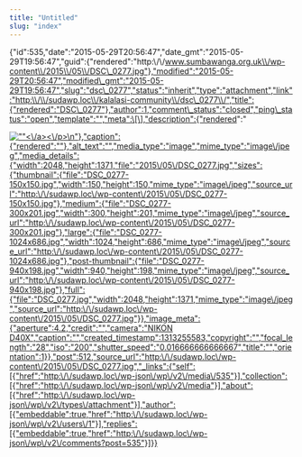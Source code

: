 ```yaml
---
title: "Untitled"
slug: "index"
---
```


{"id":535,"date":"2015-05-29T20:56:47","date\_gmt":"2015-05-29T19:56:47","guid":{"rendered":"http:\\/\\/www.sumbawanga.org.uk\\/wp-content\\/2015\\/05\\/DSC\_0277.jpg"},"modified":"2015-05-29T20:56:47","modified\_gmt":"2015-05-29T19:56:47","slug":"dsc\_0277","status":"inherit","type":"attachment","link":"http:\\/\\/sudawp.loc\\/kalalasi-community\\/dsc\_0277\\/","title":{"rendered":"DSC\_0277"},"author":1,"comment\_status":"closed","ping\_status":"open","template":"","meta":\[\],"description":{"rendered":"

[![\"\"](\"http:\/\/sudawp.loc\/wp-content\/2015\/05\/DSC_0277-300x201.jpg\")<\\/a><\\/p>\\n"},"caption":{"rendered":""},"alt\_text":"","media\_type":"image","mime\_type":"image\\/jpeg","media\_details":{"width":2048,"height":1371,"file":"2015\\/05\\/DSC\_0277.jpg","sizes":{"thumbnail":{"file":"DSC\_0277-150x150.jpg","width":150,"height":150,"mime\_type":"image\\/jpeg","source\_url":"http:\\/\\/sudawp.loc\\/wp-content\\/2015\\/05\\/DSC\_0277-150x150.jpg"},"medium":{"file":"DSC\_0277-300x201.jpg","width":300,"height":201,"mime\_type":"image\\/jpeg","source\_url":"http:\\/\\/sudawp.loc\\/wp-content\\/2015\\/05\\/DSC\_0277-300x201.jpg"},"large":{"file":"DSC\_0277-1024x686.jpg","width":1024,"height":686,"mime\_type":"image\\/jpeg","source\_url":"http:\\/\\/sudawp.loc\\/wp-content\\/2015\\/05\\/DSC\_0277-1024x686.jpg"},"post-thumbnail":{"file":"DSC\_0277-940x198.jpg","width":940,"height":198,"mime\_type":"image\\/jpeg","source\_url":"http:\\/\\/sudawp.loc\\/wp-content\\/2015\\/05\\/DSC\_0277-940x198.jpg"},"full":{"file":"DSC\_0277.jpg","width":2048,"height":1371,"mime\_type":"image\\/jpeg","source\_url":"http:\\/\\/sudawp.loc\\/wp-content\\/2015\\/05\\/DSC\_0277.jpg"}},"image\_meta":{"aperture":4.2,"credit":"","camera":"NIKON D40X","caption":"","created\_timestamp":1313255583,"copyright":"","focal\_length":"28","iso":"200","shutter\_speed":"0.016666666666667","title":"","orientation":1}},"post":512,"source\_url":"http:\\/\\/sudawp.loc\\/wp-content\\/2015\\/05\\/DSC\_0277.jpg","\_links":{"self":\[{"href":"http:\\/\\/sudawp.loc\\/wp-json\\/wp\\/v2\\/media\\/535"}\],"collection":\[{"href":"http:\\/\\/sudawp.loc\\/wp-json\\/wp\\/v2\\/media"}\],"about":\[{"href":"http:\\/\\/sudawp.loc\\/wp-json\\/wp\\/v2\\/types\\/attachment"}\],"author":\[{"embeddable":true,"href":"http:\\/\\/sudawp.loc\\/wp-json\\/wp\\/v2\\/users\\/1"}\],"replies":\[{"embeddable":true,"href":"http:\\/\\/sudawp.loc\\/wp-json\\/wp\\/v2\\/comments?post=535"}\]}}](http:\/\/sudawp.loc\/wp-content\/2015\/05\/DSC_0277.jpg)